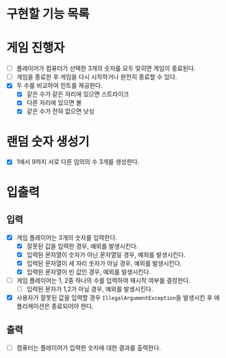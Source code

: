 # 구현할 기능 목록

# 게임 진행자

- [ ] 플레이어가 컴퓨터가 선택한 3개의 숫자를 모두 맞히면 게임이 종료된다.
- [ ] 게임을 종료한 후 게임을 다시 시작하거나 완전히 종료할 수 있다.
- [x] 두 수를 비교하여 힌트를 제공한다.
    - [x] 같은 수가 같은 자리에 있으면 스트라이크
    - [x] 다른 자리에 있으면 볼
    - [x] 같은 수가 전혀 없으면 낫싱

# 랜덤 숫자 생성기

- [x] 1에서 9까지 서로 다른 임의의 수 3개를 생성한다.

# 입출력

## 입력

- [x] 게임 플레이어는 3개의 숫자를 입력한다.
  - [x] 잘못된 값을 입력한 경우, 예외를 발생시킨다.
  - [x] 입력된 문자열이 숫자가 아닌 문자열일 경우, 예외를 발생시킨다.
  - [x] 입력된 문자열이 세 자리 숫자가 아닐 경우, 예외를 발생시킨다.
  - [x] 입력된 문자열이 빈 값인 경우, 예외를 발생시킨다.
- [ ] 게임 플레이어는 1, 2중 하나의 수를 입력하여 재시작 여부를 결정한다.
  - [ ] 입력된 문자가 1,2가 아닐 경우, 예외를 발생시킨다. 
- [x] 사용자가 잘못된 값을 입력할 경우 `IllegalArgumentException`을 발생시킨 후 애플리케이션은 종료되어야 한다.

## 출력

- [ ] 컴퓨터는 플레이어가 입력한 숫자에 대한 결과를 출력한다.